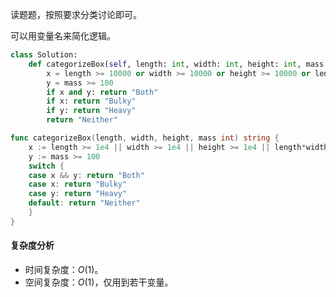 读题题，按照要求分类讨论即可。

可以用变量名来简化逻辑。

```py [sol1-Python3]
class Solution:
    def categorizeBox(self, length: int, width: int, height: int, mass: int) -> str:
        x = length >= 10000 or width >= 10000 or height >= 10000 or length * width * height >= 10 ** 9
        y = mass >= 100
        if x and y: return "Both"
        if x: return "Bulky"
        if y: return "Heavy"
        return "Neither"
```

```go [sol1-Go]
func categorizeBox(length, width, height, mass int) string {
	x := length >= 1e4 || width >= 1e4 || height >= 1e4 || length*width*height >= 1e9
	y := mass >= 100
	switch {
	case x && y: return "Both"
	case x: return "Bulky"
	case y: return "Heavy"
	default: return "Neither"
	}
}
```

#### 复杂度分析

- 时间复杂度：$O(1)$。
- 空间复杂度：$O(1)$，仅用到若干变量。
